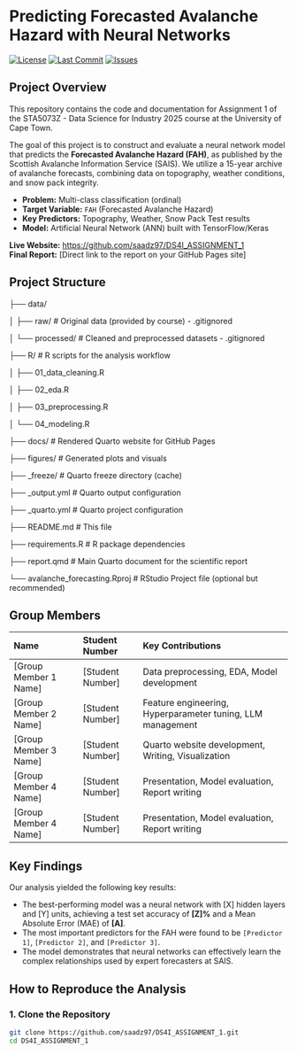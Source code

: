 # Predicting Forecasted Avalanche Hazard with Neural Networks

[![License](https://img.shields.io/github/license/saadz97/DS4I_ASSIGNMENT_1)](https://github.com/saadz97/DS4I_ASSIGNMENT_1/blob/main/LICENSE)
[![Last Commit](https://img.shields.io/github/last-commit/saadz97/DS4I_ASSIGNMENT_1)](https://github.com/saadz97/DS4I_ASSIGNMENT_1/commits/main)
[![Issues](https://img.shields.io/github/issues/saadz97/DS4I_ASSIGNMENT_1)](https://github.com/saadz97/DS4I_ASSIGNMENT_1/issues)



## Project Overview

This repository contains the code and documentation for Assignment 1 of the STA5073Z - Data Science for Industry 2025 course at the University of Cape Town.

The goal of this project is to construct and evaluate a neural network model that predicts the **Forecasted Avalanche Hazard (FAH)**, as published by the Scottish Avalanche Information Service (SAIS). We utilize a 15-year archive of avalanche forecasts, combining data on topography, weather conditions, and snow pack integrity.

- **Problem:** Multi-class classification (ordinal)
- **Target Variable:** `FAH` (Forecasted Avalanche Hazard)
- **Key Predictors:** Topography, Weather, Snow Pack Test results
- **Model:** Artificial Neural Network (ANN) built with TensorFlow/Keras

**Live Website:** https://github.com/saadz97/DS4I_ASSIGNMENT_1  
**Final Report:** [Direct link to the report on your GitHub Pages site]

## Project Structure

├── data/


│ ├── raw/ # Original data (provided by course) - .gitignored


│ └── processed/ # Cleaned and preprocessed datasets - .gitignored


├── R/ # R scripts for the analysis workflow


│ ├── 01_data_cleaning.R


│ ├── 02_eda.R


│ ├── 03_preprocessing.R


│ └── 04_modeling.R


├── docs/ # Rendered Quarto website for GitHub Pages


├── figures/ # Generated plots and visuals


├── _freeze/ # Quarto freeze directory (cache)


├── _output.yml # Quarto output configuration


├── _quarto.yml # Quarto project configuration


├── README.md # This file


├── requirements.R # R package dependencies


├── report.qmd # Main Quarto document for the scientific report


└── avalanche_forecasting.Rproj # RStudio Project file (optional but recommended)



## Group Members

| Name | Student Number | Key Contributions |
| :--- | :--- | :--- |
| [Group Member 1 Name] | [Student Number] | Data preprocessing, EDA, Model development |
| [Group Member 2 Name] | [Student Number] | Feature engineering, Hyperparameter tuning, LLM management |
| [Group Member 3 Name] | [Student Number] | Quarto website development, Writing, Visualization |
| [Group Member 4 Name] | [Student Number] | Presentation, Model evaluation, Report writing |
| [Group Member 4 Name] | [Student Number] | Presentation, Model evaluation, Report writing |

## Key Findings

Our analysis yielded the following key results:
- The best-performing model was a neural network with [X] hidden layers and [Y] units, achieving a test set accuracy of **[Z]%** and a Mean Absolute Error (MAE) of **[A]**.
- The most important predictors for the FAH were found to be `[Predictor 1]`, `[Predictor 2]`, and `[Predictor 3]`.
- The model demonstrates that neural networks can effectively learn the complex relationships used by expert forecasters at SAIS.

## How to Reproduce the Analysis

### 1. Clone the Repository
```bash
git clone https://github.com/saadz97/DS4I_ASSIGNMENT_1.git
cd DS4I_ASSIGNMENT_1
